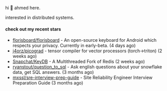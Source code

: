 hi 👋 ahmed here.

interested in distributed systems.

#### check out my recent stars

- [florisboard/florisboard](https://github.com/florisboard/florisboard) - An open-source keyboard for Android which respects your privacy. Currently in early-beta. (4 days ago)
- [j4orz/picograd](https://github.com/j4orz/picograd) - tensor compiler for vector processors (torch-&gt;triton) (2 weeks ago)
- [Snapchat/KeyDB](https://github.com/Snapchat/KeyDB) - A Multithreaded Fork of Redis (2 weeks ago)
- [ryanstout/question_to_sql](https://github.com/ryanstout/question_to_sql) - Ask english questions about your snowflake data, get SQL answers. (3 months ago)
- [mxssl/sre-interview-prep-guide](https://github.com/mxssl/sre-interview-prep-guide) - Site Reliability Engineer Interview Preparation Guide (3 months ago)

